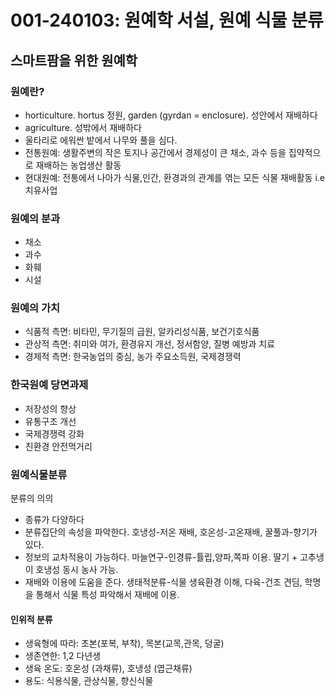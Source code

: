 # 001-240103: 원예학 서설, 원예 식물 분류

## 스마트팜을 위한 원예학
### 원예란?
- horticulture. hortus 정원, garden (gyrdan = enclosure). 성안에서 재배하다
- agriculture. 성밖에서 재배하다
- 울타리로 에워싼 밭에서 나무와 풀을 심다.
- 전통원예: 생활주변의 작은 토지나 공간에서 경제성이 큰 채소, 과수 등을 집약적으로 재배하는 농업생산 활동
- 현대원예: 전통에서 나아가 식물,인간, 환경과의 관계를 엮는 모든 식물 재배활동 i.e 치유사업

### 원예의 분과
- 채소
- 과수
- 화훼
- 시설

### 원예의 가치
- 식품적 측면: 비타민, 무기질의 급원, 알카리성식품, 보건기호식품
- 관상적 측면: 취미와 여가, 환경유지 개선, 정서함양, 질병 예방과 치료
- 경제적 측면: 한국농업의 중심, 농가 주요소득원, 국제경쟁력

### 한국원예 당면과제
- 저장성의 향상
- 유통구조 개선
- 국제경쟁력 강화
- 친환경 안전먹거리

### 원예식물분류
분류의 의의
- 종류가 다양하다
- 분류집단의 속성을 파악한다. 호냉성-저온 재배, 호온성-고온재배, 꿀풀과-향기가 있다.
- 정보의 교차적용이 가능하다. 마늘연구-인경류-튤립,양파,쪽파 이용. 딸기 + 고추냉이 호냉성 동시 농사 가능.
- 재배와 이용에 도움을 준다. 생태적분류-식물 생육환경 이해, 다육-건조 견딤, 학명을 통해서 식물 특성 파악해서 재배에 이용.

#### 인위적 분류
- 생육형에 따라: 초본(포복, 부착), 목본(교목,관목, 덩굴)
- 생존연한: 1,2 다년생
- 생육 온도: 호온성 (과채류), 호냉성 (엽근채류)
- 용도: 식용식물, 관상식물, 향신식물